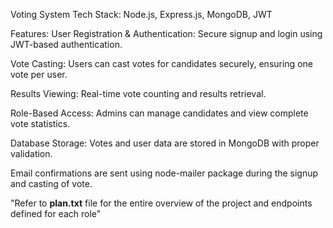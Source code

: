 Voting System
Tech Stack: Node.js, Express.js, MongoDB, JWT

Features:
User Registration & Authentication: Secure signup and login using JWT-based authentication.

Vote Casting: Users can cast votes for candidates securely, ensuring one vote per user.

Results Viewing: Real-time vote counting and results retrieval.

Role-Based Access: Admins can manage candidates and view complete vote statistics.

Database Storage: Votes and user data are stored in MongoDB with proper validation.

Email confirmations are sent using node-mailer package during the signup and casting of vote.

"Refer to **plan.txt** file for the entire overview of the project and endpoints defined for each role"

